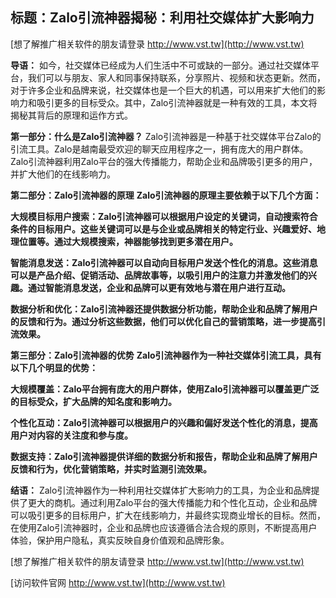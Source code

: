 ## **标题：Zalo引流神器揭秘：利用社交媒体扩大影响力**

[想了解推广相关软件的朋友请登录 http://www.vst.tw](http://www.vst.tw)

**导语：**
如今，社交媒体已经成为人们生活中不可或缺的一部分。通过社交媒体平台，我们可以与朋友、家人和同事保持联系，分享照片、视频和状态更新。然而，对于许多企业和品牌来说，社交媒体也是一个巨大的机遇，可以用来扩大他们的影响力和吸引更多的目标受众。其中，Zalo引流神器就是一种有效的工具，本文将揭秘其背后的原理和运作方式。

**第一部分：什么是Zalo引流神器？**
Zalo引流神器是一种基于社交媒体平台Zalo的引流工具。Zalo是越南最受欢迎的聊天应用程序之一，拥有庞大的用户群体。Zalo引流神器利用Zalo平台的强大传播能力，帮助企业和品牌吸引更多的用户，并扩大他们的在线影响力。

**第二部分：Zalo引流神器的原理**
**Zalo引流神器的原理主要依赖于以下几个方面：**

**大规模目标用户搜索：Zalo引流神器可以根据用户设定的关键词，自动搜索符合条件的目标用户。这些关键词可以是与企业或品牌相关的特定行业、兴趣爱好、地理位置等。通过大规模搜索，神器能够找到更多潜在用户。**

**智能消息发送：Zalo引流神器可以自动向目标用户发送个性化的消息。这些消息可以是产品介绍、促销活动、品牌故事等，以吸引用户的注意力并激发他们的兴趣。通过智能消息发送，企业和品牌可以更有效地与潜在用户进行互动。**

**数据分析和优化：Zalo引流神器还提供数据分析功能，帮助企业和品牌了解用户的反馈和行为。通过分析这些数据，他们可以优化自己的营销策略，进一步提高引流效果。**

**第三部分：Zalo引流神器的优势**
**Zalo引流神器作为一种社交媒体引流工具，具有以下几个明显的优势：**

**大规模覆盖：Zalo平台拥有庞大的用户群体，使用Zalo引流神器可以覆盖更广泛的目标受众，扩大品牌的知名度和影响力。**

**个性化互动：Zalo引流神器可以根据用户的兴趣和偏好发送个性化的消息，提高用户对内容的关注度和参与度。**

**数据支持：Zalo引流神器提供详细的数据分析和报告，帮助企业和品牌了解用户反馈和行为，优化营销策略，并实时监测引流效果。**

**结语：**
Zalo引流神器作为一种利用社交媒体扩大影响力的工具，为企业和品牌提供了更大的商机。通过利用Zalo平台的强大传播能力和个性化互动，企业和品牌可以吸引更多的目标用户，扩大在线影响力，并最终实现商业增长的目标。然而，在使用Zalo引流神器时，企业和品牌也应该遵循合法合规的原则，不断提高用户体验，保护用户隐私，真实反映自身价值观和品牌形象。

[想了解推广相关软件的朋友请登录 http://www.vst.tw](http://www.vst.tw)


[访问软件官网 http://www.vst.tw](http://www.vst.tw)
